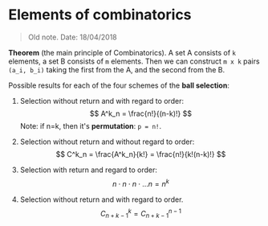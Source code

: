 # Elements of combinatorics

> Old note. Date: 18/04/2018

**Theorem** (the main principle of Combinatorics). A set A consists of `k` elements, a set B consists of `m` elements. Then we can construct `m x k` pairs `(a_i, b_i)` taking the first from the A, and the second from the B.

Possible results for each of the four schemes of the **ball selection**:

1. Selection without return and with regard to order:
   $$
   A^k_n = \frac{n!}{(n-k)!}
   $$
   Note: if n=k, then it's **permutation**: `p = n!`. 

2. Selection without return and without regard to order:
   $$
   C^k_n = \frac{A^k_n}{k!} = \frac{n!}{k!(n-k)!}
   $$
   

3. Selection with return and regard to order:
   $$
   n \cdot n \cdot n \cdot \dots n = n^k 
   $$
   

4. Selection without return and with regard to order.
   $$
   C^k_{n+k-1} = C^{n-1}_{n+k-1}
   $$
   